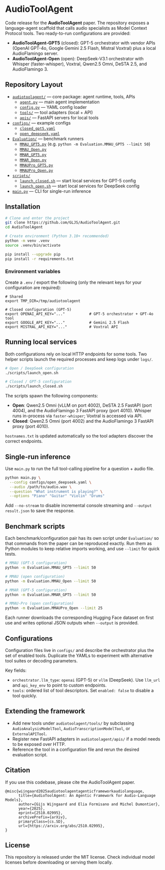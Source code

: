 # AudioToolAgent

Code release for the **AudioToolAgent** paper. The repository exposes a language-agent scaffold that calls audio specialists as Model Context Protocol tools. Two ready-to-run configurations are provided:

- **AudioToolAgent-GPT5** (closed): GPT-5 orchestrator with vendor APIs (OpenAI GPT-4o, Google Gemini 2.5 Flash, Mistral Voxtral) plus a local AudioFlamingo server.
- **AudioToolAgent-Open** (open): DeepSeek-V3.1 orchestrator with Whisper (faster-whisper), Voxtral, Qwen2.5 Omni, DeSTA 2.5, and AudioFlamingo 3.


## Repository Layout

- [`audiotoolagent/`](audiotoolagent/) — core package: agent runtime, tools, APIs  
  - [`agent.py`](audiotoolagent/agent.py) — main agent implementation  
  - [`config.py`](audiotoolagent/config.py) — YAML config loader  
  - [`tools/`](audiotoolagent/tools/) — tool adapters (local + API)  
  - [`apis/`](audiotoolagent/apis/) — FastAPI servers for local tools  
- [`configs/`](configs/) — example configs  
  - [`closed_gpt5.yaml`](configs/closed_gpt5.yaml)  
  - [`open_deepseek.yaml`](configs/open_deepseek.yaml)  
- [`Evaluation/`](Evaluation/) — benchmark runners  
  - [`MMAU_GPT5.py`](Evaluation/MMAU_GPT5.py) (e.g. `python -m Evaluation.MMAU_GPT5 --limit 50`)  
  - [`MMAU_Open.py`](Evaluation/MMAU_Open.py)  
  - [`MMAR_GPT5.py`](Evaluation/MMAR_GPT5.py)  
  - [`MMAR_Open.py`](Evaluation/MMAR_Open.py)  
  - [`MMAUPro_GPT5.py`](Evaluation/MMAUPro_GPT5.py)  
  - [`MMAUPro_Open.py`](Evaluation/MMAUPro_Open.py)  
- [`scripts/`](scripts/)  
  - [`launch_closed.sh`](scripts/launch_closed.sh) — start local services for GPT-5 config  
  - [`launch_open.sh`](scripts/launch_open.sh) — start local services for DeepSeek config  
- [`main.py`](main.py) — CLI for single-run inference

## Installation

```bash
# Clone and enter the project
git clone https://github.com/GLJS/AudioToolAgent.git
cd AudioToolAgent

# Create environment (Python 3.10+ recommended)
python -m venv .venv
source .venv/bin/activate

pip install --upgrade pip
pip install -r requirements.txt
```

### Environment variables

Create a `.env` / export the following (only the relevant keys for your configuration are required):

```
# Shared
export TMP_DIR=/tmp/audiotoolagent

# Closed configuration (GPT-5)
export OPENAI_API_KEY="..."           # GPT-5 orchestrator + GPT-4o tool
export GOOGLE_API_KEY="..."           # Gemini 2.5 Flash
export MISTRAL_API_KEY="..."          # Voxtral API

```

## Running local services

Both configurations rely on local HTTP endpoints for some tools. Two helper scripts launch the required processes and keep logs under `logs/`.

```bash
# Open / DeepSeek configuration
./scripts/launch_open.sh

# Closed / GPT-5 configuration
./scripts/launch_closed.sh
```

The scripts spawn the following components:

- **Open**: Qwen2.5 Omni (vLLM on port 4002), DeSTA 2.5 FastAPI (port 4004), and the AudioFlamingo 3 FastAPI proxy (port 4010). Whisper runs in-process via `faster-whisper`; Voxtral is accessed via API.
- **Closed**: Qwen2.5 Omni (port 4002) and the AudioFlamingo 3 FastAPI proxy (port 4010).

`hostnames.txt` is updated automatically so the tool adapters discover the correct endpoints.

## Single-run inference

Use `main.py` to run the full tool-calling pipeline for a question + audio file.

```bash
python main.py \
  --config configs/open_deepseek.yaml \
  --audio /path/to/audio.wav \
  --question "What instrument is playing?" \
  --options "Piano" "Guitar" "Violin" "Drums"
```

Add `--no-stream` to disable incremental console streaming and `--output result.json` to save the response.

## Benchmark scripts

Each benchmark/configuration pair has its own script under `Evaluation/` so that commands from the paper can be reproduced exactly. Run them as Python modules to keep relative imports working, and use `--limit` for quick tests.

```bash
# MMAU (GPT-5 configuration)
python -m Evaluation.MMAU_GPT5 --limit 50

# MMAU (open configuration)
python -m Evaluation.MMAU_Open --limit 50

# MMAR (GPT-5 configuration)
python -m Evaluation.MMAR_GPT5 --limit 50

# MMAU-Pro (open configuration)
python -m Evaluation.MMAUPro_Open --limit 25
```

Each runner downloads the corresponding Hugging Face dataset on first use and writes optional JSON outputs when `--output` is provided.

## Configurations

Configuration files live in `configs/` and describe the orchestrator plus the set of enabled tools. Duplicate the YAMLs to experiment with alternative tool suites or decoding parameters.

Key fields:

- `orchestrator.llm_type`: `openai` (GPT-5) or `vllm` (DeepSeek). Use `llm_url` and `api_key_env` to point to custom endpoints.
- `tools`: ordered list of tool descriptors. Set `enabled: false` to disable a tool quickly.

## Extending the framework

- Add new tools under `audiotoolagent/tools/` by subclassing `AudioAnalysisModelTool`, `AudioTranscriptionModelTool`, or `ExternalAPITool`.
- Register new FastAPI adapters in `audiotoolagent/apis/` if a model needs to be exposed over HTTP.
- Reference the tool in a configuration file and rerun the desired evaluation script.

## Citation

If you use this codebase, please cite the AudioToolAgent paper.

```
@misc{wijngaard2025audiotoolagentagenticframeworkaudiolanguage,
      title={AudioToolAgent: An Agentic Framework for Audio-Language Models}, 
      author={Gijs Wijngaard and Elia Formisano and Michel Dumontier},
      year={2025},
      eprint={2510.02995},
      archivePrefix={arXiv},
      primaryClass={cs.SD},
      url={https://arxiv.org/abs/2510.02995}, 
}
```

## License

This repository is released under the MIT license. Check individual model licenses before downloading or serving them locally.
